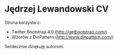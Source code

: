 # Jędrzej Lewandowski CV

Strona korzysta z:

- Twitter Bootstrap 4.0 (http://getbootstrap.com/)
- Wzorów z DinPattern (http://www.dinpattern.com/)

Serdecznie dziękuję autorom.
